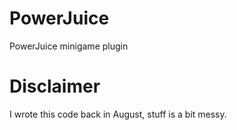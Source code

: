 # PowerJuice
PowerJuice minigame plugin

# Disclaimer
I wrote this code back in August, stuff is a bit messy.
